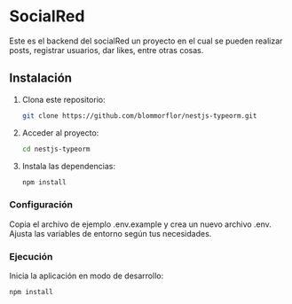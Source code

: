 # SocialRed

Este es el backend del socialRed un proyecto en el cual se pueden realizar posts, registrar usuarios, dar likes, entre otras cosas.

## Instalación

1. Clona este repositorio:

   ```bash
   git clone https://github.com/blommorflor/nestjs-typeorm.git

2. Acceder al proyecto:
    ```bash
    cd nestjs-typeorm

3. Instala las dependencias:

    ```bash
    npm install

### Configuración
Copia el archivo de ejemplo .env.example y crea un nuevo archivo .env. Ajusta las variables de entorno según tus necesidades.

### Ejecución

Inicia la aplicación en modo de desarrollo:

    npm install

